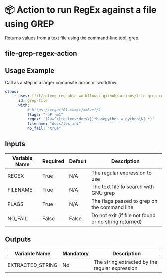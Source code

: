 <!--
SPDX-License-Identifier: Apache-2.0
SPDX-FileCopyrightText: 2024 The Linux Foundation
-->

# 📦 Action to run RegEx against a file using GREP

Returns values from a text file using the command-line tool, grep.

## file-grep-regex-action

## Usage Example

Call as a step in a larger composite action or workflow.

<!-- markdownlint-disable MD013 -->

```yaml
steps:
    - uses: lfit/releng-reusable-workflows/.github/actions/file-grep-regex-action@main # v1.0.0
      id: grep-file
      with:
          # https://regex101.com/r/axPzef/1
          flags: "-oP -m1"
          regex: '(?<=^\[testenv:docs\])*basepython = python\K(.*)'
          filename: "docs/tox.ini"
          no_fail: "true"
```

<!-- markdownlint-enable MD013 -->

## Inputs

<!-- markdownlint-disable MD013 -->

| Variable Name | Required | Default | Description                                           |
| ------------- | -------- | ------- | ----------------------------------------------------- |
| REGEX         | True     | N/A     | The regular expression to use                         |
| FILENAME      | True     | N/A     | The text file to search with GNU grep                 |
| FLAGS         | True     | N/A     | The flags passed to grep on the command line          |
| NO_FAIL       | False    | False   | Do not exit (if file not found or no string returned) |

<!-- markdownlint-enable MD013 -->

## Outputs

<!-- markdownlint-disable MD013 -->

| Variable Name    | Mandatory | Description                                    |
| ---------------- | --------- | ---------------------------------------------- |
| EXTRACTED_STRING | No        | The string extracted by the regular expression |

<!-- markdownlint-enable MD013 -->
